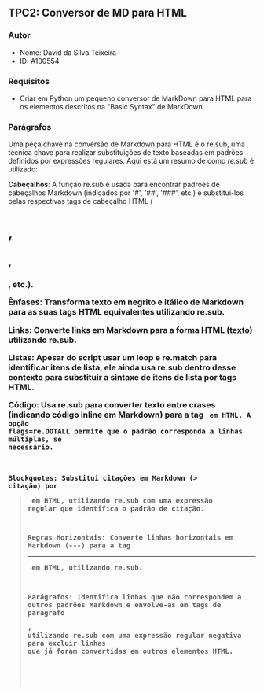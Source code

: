 ## TPC2: Conversor de MD para HTML

### Autor
- Nome: David da Silva Teixeira
- ID: A100554

### Requisitos
- Criar em Python um pequeno conversor de MarkDown para HTML para os elementos descritos na "Basic Syntax" de MarkDown

### Parágrafos
Uma peça chave na conversão de Markdown para HTML é o re.sub, uma técnica chave para realizar substituições de texto baseadas em padrões definidos por expressões regulares. Aqui está um resumo de como *re.sub* é utilizado:

**Cabeçalhos**: A função re.sub é usada para encontrar padrões de cabeçalhos Markdown (indicados por '#', '##', '###', etc.) e substituí-los pelas respectivas tags de cabeçalho HTML (<h1>, <h2>, <h3>, etc.).

**Ênfases**: Transforma texto em negrito e itálico de Markdown para as suas tags HTML equivalentes utilizando re.sub.

**Links**: Converte links em Markdown para a forma HTML (<a href="url">texto</a>) utilizando re.sub.

**Listas**: Apesar do script usar um loop e re.match para identificar itens de lista, ele ainda usa re.sub dentro desse contexto para substituir a sintaxe de itens de lista por tags HTML.

**Código**: Usa re.sub para converter texto entre crases (indicando código inline em Markdown) para a tag <code> em HTML. A opção flags=re.DOTALL permite que o padrão corresponda a linhas múltiplas, se necessário.

**Blockquotes**: Substitui citações em Markdown (> citação) por <blockquote> em HTML, utilizando re.sub com uma expressão regular que identifica o padrão de citação.

**Regras Horizontais**: Converte linhas horizontais em Markdown (---) para a tag <hr> em HTML, utilizando re.sub.

**Parágrafos**: Identifica linhas que não correspondem a outros padrões Markdown e envolve-as em tags de parágrafo <p>, utilizando re.sub com uma expressão regular negativa para excluir linhas que já foram convertidas em outros elementos HTML.

